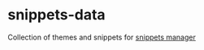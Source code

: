 # snippets-data
Collection of themes and snippets for [snippets manager](https://github.com/goncaloe/snippets)
